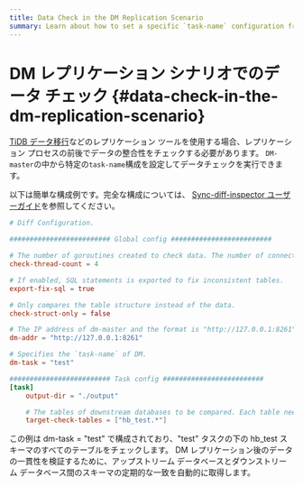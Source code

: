 ```yaml
---
title: Data Check in the DM Replication Scenario
summary: Learn about how to set a specific `task-name` configuration from `DM-master` to perform a data check.
---
```


# DM レプリケーション シナリオでのデータ チェック {#data-check-in-the-dm-replication-scenario}

[TiDB データ移行](/dm/dm-overview.md)などのレプリケーション ツールを使用する場合、レプリケーション プロセスの前後でデータの整合性をチェックする必要があります。 `DM-master`の中から特定の`task-name`構成を設定してデータチェックを実行できます。

以下は簡単な構成例です。完全な構成については、 [Sync-diff-inspector ユーザーガイド](/sync-diff-inspector/sync-diff-inspector-overview.md)を参照してください。

```toml
# Diff Configuration.

######################### Global config #########################

# The number of goroutines created to check data. The number of connections between upstream and downstream databases are slightly greater than this value.
check-thread-count = 4

# If enabled, SQL statements is exported to fix inconsistent tables.
export-fix-sql = true

# Only compares the table structure instead of the data.
check-struct-only = false

# The IP address of dm-master and the format is "http://127.0.0.1:8261".
dm-addr = "http://127.0.0.1:8261"

# Specifies the `task-name` of DM.
dm-task = "test"

######################### Task config #########################
[task]
    output-dir = "./output"

    # The tables of downstream databases to be compared. Each table needs to contain the schema name and the table name, separated by '.'
    target-check-tables = ["hb_test.*"]
```

この例は dm-task = &quot;test&quot; で構成されており、&quot;test&quot; タスクの下の hb_test スキーマのすべてのテーブルをチェックします。 DM レプリケーション後のデータの一貫性を検証するために、アップストリーム データベースとダウンストリーム データベース間のスキーマの定期的な一致を自動的に取得します。
